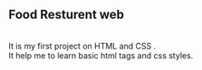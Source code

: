 <h2> Food Resturent web</h2>
<br>
It is my first project on HTML and CSS .
<br>
It help me to learn basic html tags and css styles.
